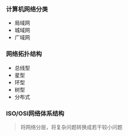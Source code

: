 ### 计算机网络分类
  + 局域网
  + 城域网
  + 广域网
### 网络拓扑结构
  + 总线型
  + 星型
  + 环型
  + 树型
  + 分布式
### ISO/OSI网络体系结构
  > 将网络分层，将复杂问题转换成若干较小问题

